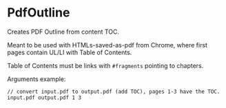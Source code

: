 # PdfOutline

Creates PDF Outline from content TOC.

Meant to be used with HTMLs-saved-as-pdf from Chrome, where first pages contain UL/LI with Table of Contents.

Table of Contents must be links with `#fragments` pointing to chapters.

Arguments example:
```
// convert input.pdf to output.pdf (add TOC), pages 1-3 have the TOC.
input.pdf output.pdf 1 3
```
